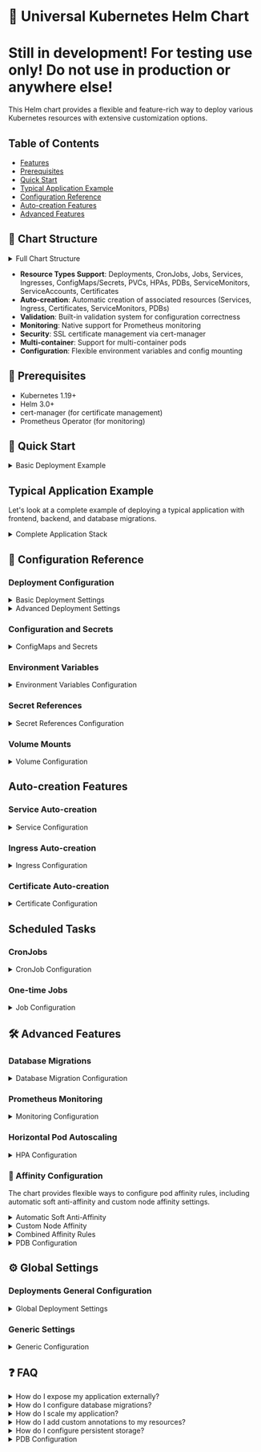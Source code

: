 # 🚀 Universal Kubernetes Helm Chart
# Still in development! For testing use only! Do not use in production or anywhere else!
This Helm chart provides a flexible and feature-rich way to deploy various Kubernetes resources with extensive customization options.

## Table of Contents
- [Features](#features)
- [Prerequisites](#prerequisites)
- [Quick Start](#quick-start)
- [Typical Application Example](#typical-application-example)
- [Configuration Reference](#configuration-reference)
- [Auto-creation Features](#auto-creation-features)
- [Advanced Features](#advanced-features)

## 📑 Chart Structure

<details>
<summary>Full Chart Structure</summary>

```yaml
# Global deployment settings
deploymentsGeneral:
  securityContext: {}      # Pod security context
  nodeSelector: {}         # Node selection constraints
  tolerations: []         # Pod tolerations
  affinity: {}            # Pod affinity rules
  probes: {}              # Default probe configurations
  lifecycle: {}           # Default lifecycle hooks
  autoCreateServiceMonitor: false  # Enable ServiceMonitor creation
  autoCreateSoftAntiAffinity: false  # Enable soft anti-affinity

# Generic settings
generic:
  extraImagePullSecrets: []  # Global image pull secrets
  ingressesGeneral: {}       # Global ingress configurations
  serviceMonitorGeneral: {}  # Global ServiceMonitor settings

# Deployments
deployments:
  deployment-name:
    replicas: 1           # Number of pod replicas
    containers:           # Container configurations
      container-name:
        image: nginx      # Container image
        imageTag: latest  # Image tag
        ports:           # Container ports
          portName:
            containerPort: 80
            protocol: TCP
        resources: {}     # Resource requests and limits
        probes: {}       # Container probes
        env: []          # Environment variables
        envFrom: []      # Environment from ConfigMaps/Secrets
        volumeMounts: [] # Volume mounts
        lifecycle: {}    # Container lifecycle hooks
        command: []      # Container command
        args: []         # Command arguments
        securityContext: {} # Container security context
    
    # Deployment features
    autoCreateService: false        # Create Service automatically
    autoCreateIngress: false        # Create Ingress automatically
    autoCreateServiceMonitor: false # Create ServiceMonitor
    autoCreatePdb: false           # Create PDB
    autoCreateCertificate: false   # Create Certificate
    autoCreateServiceAccount: false # Create ServiceAccount
    autoCreateSoftAntiAffinity: false # Enable soft anti-affinity
    
    # Additional configurations
    serviceType: ClusterIP    # Service type when autoCreateService is true
    ingress: {}              # Ingress configuration
    certificate: {}          # Certificate configuration
    serviceMonitor: {}       # ServiceMonitor configuration
    pdbConfig: {}           # PDB configuration
    serviceAccount: {}       # ServiceAccount configuration
    
    # Scaling and availability
    hpa:                     # HPA configuration
      minReplicas: 1
      maxReplicas: 10
      metrics: []
    
    # Database migrations
    migrations:
      enabled: false
      args: []
      backoffLimit: 1
    
    # Resources
    volumes: []             # Pod volumes
    nodeSelector: {}        # Node selection
    tolerations: []        # Pod tolerations
    affinity: {}           # Pod affinity rules
    annotations: {}        # Deployment annotations
    podAnnotations: {}     # Pod annotations

# CronJobs
cronJobs:
  cronjob-name:
    schedule: "* * * * *"
    timezone: ""
    successfulJobsHistoryLimit: 3
    failedJobsHistoryLimit: 1
    concurrencyPolicy: Allow
    containers: {}     # Same structure as deployment containers
    volumes: []
    nodeSelector: {}
    tolerations: []
    affinity: {}

# One-time Jobs
jobs:
  job-name:
    activeDeadlineSeconds: null
    backoffLimit: 6
    containers: {}     # Same structure as deployment containers
    volumes: []
    nodeSelector: {}
    tolerations: []
    affinity: {}

# Configurations
configs:
  config-name:
    type: configMap    # or "secret"
    data: {}          # Key-value pairs

# Standalone Services
services:
  service-name:
    type: ClusterIP
    ports:
      - name: http
        port: 80
        targetPort: 80
        protocol: TCP

# PersistentVolumeClaims
persistentVolumeClaims:
  pvc-name:
    accessModes: []
    storageClassName: ""
    size: 1Gi

# Standalone Ingresses
ingresses:
  ingress-name:
    annotations: {}
    ingressClassName: ""
    tls: []
    hosts: []
```
</details>

- **Resource Types Support**: Deployments, CronJobs, Jobs, Services, Ingresses, ConfigMaps/Secrets, PVCs, HPAs, PDBs, ServiceMonitors, ServiceAccounts, Certificates
- **Auto-creation**: Automatic creation of associated resources (Services, Ingress, Certificates, ServiceMonitors, PDBs)
- **Validation**: Built-in validation system for configuration correctness
- **Monitoring**: Native support for Prometheus monitoring
- **Security**: SSL certificate management via cert-manager
- **Multi-container**: Support for multi-container pods
- **Configuration**: Flexible environment variables and config mounting

## 🔧 Prerequisites

- Kubernetes 1.19+
- Helm 3.0+
- cert-manager (for certificate management)
- Prometheus Operator (for monitoring)

## 🚀 Quick Start

<details>
<summary>Basic Deployment Example</summary>

```yaml
deployments:
  my-app:
    replicas: 2
    autoCreateService: true
    containers:
      main:
        image: my-app
        imageTag: v1.0.0
        ports:
          http:
            containerPort: 8080
```
</details>

## Typical Application Example

Let's look at a complete example of deploying a typical application with frontend, backend, and database migrations.

<details>
<summary>Complete Application Stack</summary>

```yaml
# Global configurations
deploymentsGeneral:
  securityContext:
    runAsNonRoot: true
    runAsUser: 1000
  probes:
    livenessProbe:
      httpGet:
        path: /health
        port: http
      initialDelaySeconds: 30
    readinessProbe:
      httpGet:
        path: /ready
        port: http
      initialDelaySeconds: 5

# ConfigMaps and Secrets
configs:
  app-config:
    type: configMap
    data:
      config.yaml: |
        environment: production
        log_level: info
        redis:
          host: redis-master
          port: 6379
        features:
          metrics: true
          tracing: true
      nginx.conf: |
        worker_processes auto;
        events {
          worker_connections 1024;
        }
  app-secrets:
    type: secret
    data:
      DB_PASSWORD: "your-db-password"
      API_KEY: "your-api-key"
      REDIS_PASSWORD: "redis-password"
secretRefs:
  db-secrets:
    - name: DB_PASSWORD_SHARED
      secretKeyRef:
        name: database-creds
        key: password
    - name: DB_USER_SHARED
      secretKeyRef:
        name: database-creds
        key: username
# Redis service for caching
deployments:
  redis:
    replicas: 1
    autoCreateService: true
    autoCreatePdb: true
    pdbConfig:
      minAvailable: 1
    containers:
      main:
        image: redis
        imageTag: "6.2-alpine"
        ports:
          redis:
            containerPort: 6379
        resources:
          requests:
            cpu: 100m
            memory: 128Mi
          limits:
            cpu: 200m
            memory: 256Mi
        volumeMounts:
          - name: redis-data
            mountPath: /data
    volumes:
      - name: redis-data
        persistentVolumeClaim:
          claimName: redis-data

# Backend API service
  backend-api:
    replicas: 3
    autoCreateService: true
    autoCreateIngress: true
    autoCreateServiceMonitor: true
    autoCreateSoftAntiAffinity: true
    migrations:
      enabled: true
      args:
        - "migrate"
        - "up"
      backoffLimit: 3
    containers:
      main:
        image: backend-api
        imageTag: v1.0.0
        ports:
          http:
            containerPort: 8080
          metrics:
            containerPort: 9090
        env:
          - name: DB_PASSWORD
            valueFrom:
              secretKeyRef:
                name: app-secrets
                key: DB_PASSWORD
          - name: REDIS_HOST
            value: redis
          - name: REDIS_PASSWORD
            valueFrom:
              secretKeyRef:
                name: app-secrets
                key: REDIS_PASSWORD
        secretRefs:
          - db-secrets        
        resources:
          requests:
            cpu: 100m
            memory: 256Mi
          limits:
            cpu: 500m
            memory: 512Mi
        volumeMounts:
          - name: tmp-data
            mountPath: /tmp
    volumes:
      - name: tmp-data
        emptyDir: {}
    ingress:
      annotations:
        nginx.ingress.kubernetes.io/proxy-body-size: "10m"
      hosts:
        - host: api.example.com
          paths:
            - path: /
              pathType: Prefix
    hpa:
      minReplicas: 3
      maxReplicas: 10
      metrics:
        - type: Resource
          resource:
            name: cpu
            target:
              type: Utilization
              averageUtilization: 80
    serviceMonitor:
      endpoints:
        - port: metrics
          interval: 15s

  # Frontend application
  frontend:
    replicas: 2
    autoCreateService: true
    autoCreateIngress: true
    autoCreateCertificate: true
    autoCreateSoftAntiAffinity: true
    containers:
      main:
        image: frontend
        imageTag: v1.0.0
        ports:
          http:
            containerPort: 80
        env:
          - name: API_URL
            value: https://api.example.com
          - name: NODE_ENV
            value: production
        resources:
          requests:
            cpu: 50m
            memory: 128Mi
          limits:
            cpu: 200m
            memory: 256Mi
        volumeMounts:
          - name: nginx-config
            mountPath: /etc/nginx/nginx.conf
            subPath: nginx.conf
    volumes:
      - name: nginx-config
        configMap:
          name: app-config
    ingress:
      annotations:
        nginx.ingress.kubernetes.io/proxy-body-size: "10m"
      hosts:
        - host: app.example.com
          paths:
            - path: /
              pathType: Prefix
      ingressClassName: nginx
    certificate:
      clusterIssuer: letsencrypt-prod
```
</details>

## 📖 Configuration Reference

### Deployment Configuration

<details>
<summary>Basic Deployment Settings</summary>

```yaml
deployments:
  my-deployment:
    replicas: 2                    # Number of replicas
    autoCreateService: true        # Automatically create a service
    autoCreateIngress: true        # Automatically create an ingress
    autoCreateServiceMonitor: true # Create Prometheus ServiceMonitor
    containers:
      main:
        image: myapp              # Container image
        imageTag: v1.0.0          # Image tag
        ports:
          http:
            containerPort: 8080   # Container port
```
</details>

<details>
<summary>Advanced Deployment Settings</summary>

```yaml
deployments:
  my-deployment:
    # Migration configuration
    migrations:
      enabled: true
      args:
        - "migrate"
        - "up"
      backoffLimit: 3

    # HPA configuration
    hpa:
      minReplicas: 2
      maxReplicas: 10
      metrics:
        - type: Resource
          resource:
            name: cpu
            target:
              type: Utilization
              averageUtilization: 80

    # PDB configuration
    autoCreatePdb: true
    pdbConfig:
      minAvailable: 1

    # Container configuration
    containers:
      main:
        resources:
          requests:
            cpu: 100m
            memory: 256Mi
          limits:
            cpu: 500m
            memory: 512Mi
        probes:
          livenessProbe:
            httpGet:
              path: /health
              port: http
            initialDelaySeconds: 30
          readinessProbe:
            httpGet:
              path: /ready
              port: http
            initialDelaySeconds: 5
```
</details>

### Configuration and Secrets

<details>
<summary>ConfigMaps and Secrets</summary>

```yaml
configs:
  app-config:
    type: configMap
    data:
      config.yaml: |
        key1: value1
        key2: value2

  app-secrets:
    type: secret
    data:
      API_KEY: "secret-key"
      DB_PASSWORD: "db-password"
```
</details>

### Environment Variables

<details>
<summary>Environment Variables Configuration</summary>

```yaml
containers:
  main:
    env:
      # Direct value
      - name: ENVIRONMENT
        value: "production"
      
      # From ConfigMap
      - name: CONFIG_KEY
        valueFrom:
          configMapKeyRef:
            name: app-config
            key: config_key
      
      # From Secret
      - name: API_KEY
        valueFrom:
          secretKeyRef:
            name: app-secrets
            key: API_KEY

    # Load all values from ConfigMap/Secret
    envFrom:
      - type: configMap
        configName: app-config
      - type: secret
        configName: app-secrets
```
</details>

### Secret References

<details>
<summary>Secret References Configuration</summary>

First, define your secret reference groups in the `secretRefs` section:

```yaml
secretRefs:
  shared-secrets:  # Group name for common secrets
    - name: S3_SECRET  # Environment variable name
      secretKeyRef:
        name: passwords  # Secret resource name
        key: s3-secret-key  # Key in the secret
    - name: OPENSEARCH_PASSWORD
      secretKeyRef:
        name: passwords
        key: opensearch-password
  
  db-secrets:  # Another group for database credentials
    - name: DB_PASSWORD
      secretKeyRef:
        name: database-creds
        key: password
    - name: DB_USER
      secretKeyRef:
        name: database-creds
        key: username
```

Then reference these groups in your container configuration:

```yaml
deployments:
  backend-api:
    containers:
      main:
        secretRefs:
          - shared-secrets  # Reference the secret group
          - db-secrets     # Can use multiple groups
```

This will automatically expand to individual environment variables in the deployment:

```yaml
containers:
  - name: main
    env:
      - name: S3_SECRET
        valueFrom:
          secretKeyRef:
            name: passwords
            key: s3-secret-key
      - name: OPENSEARCH_PASSWORD
        valueFrom:
          secretKeyRef:
            name: passwords
            key: opensearch-password
      - name: DB_PASSWORD
        valueFrom:
          secretKeyRef:
            name: database-creds
            key: password
      - name: DB_USER
        valueFrom:
          secretKeyRef:
            name: database-creds
            key: username
```

#### Benefits

- **DRY (Don't Repeat Yourself)**: Define secret references once and reuse them across multiple deployments
- **Maintainability**: Update secret references in one place
- **Grouping**: Organize secrets logically by their purpose or application component
- **Flexibility**: Mix and match secret groups as needed for each container

#### Usage Tips

1. Group secrets logically (e.g., database credentials, API keys, shared secrets)
2. Use descriptive group names that indicate the purpose of the secrets
3. You can combine `secretRefs` with regular `env` entries in your container configuration
4. Multiple containers can reference the same secret groups

#### Example with Multiple Features

```yaml
secretRefs:
  shared-secrets:
    - name: S3_SECRET
      secretKeyRef:
        name: passwords
        key: s3-secret-key
    - name: API_KEY
      secretKeyRef:
        name: passwords
        key: api-key

deployments:
  backend-api:
    containers:
      main:
        image: backend-api
        imageTag: v1.0.0
        ports:
          http:
            containerPort: 8080
        secretRefs:
          - shared-secrets
        env:
          - name: ADDITIONAL_VAR
            value: "custom-value"
          - name: CUSTOM_SECRET
            valueFrom:
              secretKeyRef:
                name: custom-secrets
                key: special-key
```

</details>

### Volume Mounts

<details>
<summary>Volume Configuration</summary>

```yaml
deployments:
  my-deployment:
    containers:
      main:
        volumeMounts:
          - name: config-volume
            mountPath: /config
            readOnly: true
          - name: data-volume
            mountPath: /data
    
    volumes:
      - name: config-volume
        configMap:
          name: app-config
      - name: data-volume
        persistentVolumeClaim:
          claimName: data-pvc
```
</details>

## Auto-creation Features

### Service Auto-creation

<details>
<summary>Service Configuration</summary>

```yaml
deployments:
  my-deployment:
    autoCreateService: true
    containers:
      main:
        ports:
          http:
            containerPort: 8080
          https:
            containerPort: 8443
```
</details>

### Ingress Auto-creation

<details>
<summary>Ingress Configuration</summary>

```yaml
deployments:
  my-deployment:
    autoCreateIngress: true
    ingress:
      hosts:
        - host: myapp.example.com
          paths:
            - path: /
              pathType: Prefix
      annotations:
        nginx.ingress.kubernetes.io/proxy-body-size: "50m"
```
</details>

### Certificate Auto-creation

<details>
<summary>Certificate Configuration</summary>

```yaml
deployments:
  my-deployment:
    autoCreateCertificate: true
    certificate:
      clusterIssuer: letsencrypt-prod
    ingress:
      hosts:
        - host: myapp.example.com
          paths:
            - path: /
              pathType: Prefix
```
</details>

## Scheduled Tasks

### CronJobs

<details>
<summary>CronJob Configuration</summary>

```yaml
cronJobs:
  backup-job:
    schedule: "0 0 * * *"  # Run daily at midnight
    timezone: "UTC"        # Timezone for the schedule
    successfulJobsHistoryLimit: 3
    failedJobsHistoryLimit: 1
    concurrencyPolicy: Forbid
    containers:
      main:
        image: backup-tool
        imageTag: v1.0.0
        env:
          - name: BACKUP_PATH
            value: "/backup"
          - name: AWS_ACCESS_KEY_ID
            valueFrom:
              secretKeyRef:
                name: backup-secrets
                key: aws-key
        resources:
          requests:
            cpu: 100m
            memory: 128Mi
          limits:
            cpu: 200m
            memory: 256Mi
    volumes:
      - name: backup-volume
        persistentVolumeClaim:
          claimName: backup-pvc
```
</details>

### One-time Jobs

<details>
<summary>Job Configuration</summary>

```yaml
jobs:
  data-import:
    activeDeadlineSeconds: 3600
    backoffLimit: 3
    # Run job on specific nodes
    nodeSelector:
      job-type: batch
    containers:
      main:
        image: data-import
        imageTag: v1.0.0
        command: ["python", "/app/import.py"]
        args: ["--mode", "full"]
        env:
          - name: INPUT_FILE
            value: "/data/input.csv"
          - name: DB_CONNECTION
            valueFrom:
              secretKeyRef:
                name: db-secrets
                key: connection-string
        resources:
          requests:
            cpu: 200m
            memory: 256Mi
          limits:
            cpu: 500m
            memory: 512Mi
        volumeMounts:
          - name: import-data
            mountPath: /data
    volumes:
      - name: import-data
        persistentVolumeClaim:
          claimName: import-pvc
```
</details>

## 🛠️ Advanced Features

### Database Migrations

<details>
<summary>Database Migration Configuration</summary>

```yaml
deployments:
  my-app:
    migrations:
      enabled: true
      args:
        - "migrate"
        - "up"
      backoffLimit: 3
    containers:
      main:
        image: myapp
        imageTag: v1.0.0
        env:
          - name: DB_PASSWORD
            valueFrom:
              secretKeyRef:
                name: app-secrets
                key: DB_PASSWORD
```
</details>

### Prometheus Monitoring

<details>
<summary>Monitoring Configuration</summary>

```yaml
deployments:
  my-app:
    autoCreateServiceMonitor: true
    containers:
      main:
        ports:
          http-metrics:
            containerPort: 9090
    serviceMonitor:
      endpoints:
        - port: http-metrics
          interval: 15s
```
</details>

### Horizontal Pod Autoscaling

<details>
<summary>HPA Configuration</summary>

```yaml
deployments:
  my-app:
    hpa:
      minReplicas: 2
      maxReplicas: 10
      metrics:
        - type: Resource
          resource:
            name: cpu
            target:
              type: Utilization
              averageUtilization: 80
```
</details>

### 🎯 Affinity Configuration

The chart provides flexible ways to configure pod affinity rules, including automatic soft anti-affinity and custom node affinity settings.

<details>
<summary>Automatic Soft Anti-Affinity</summary>

Enable automatic soft anti-affinity to spread pods across nodes:

```yaml
deployments:
  my-app:
    autoCreateSoftAntiAffinity: true
```

This will automatically create a podAntiAffinity rule that attempts to schedule pods on different nodes with a preferred (soft) constraint.
</details>

<details>
<summary>Custom Node Affinity</summary>

Configure custom node affinity rules for specific node selection:

```yaml
deployments:
  my-app:
    nodeSelector:
      node-type: worker
      kubernetes.io/os: linux
    
    affinity:
      nodeAffinity:
        requiredDuringSchedulingIgnoredDuringExecution:
          nodeSelectorTerms:
            - matchExpressions:
                - key: kubernetes.io/instance-type
                  operator: In
                  values:
                    - m5.large
                    - m5.xlarge
        preferredDuringSchedulingIgnoredDuringExecution:
          - weight: 100
            preference:
              matchExpressions:
                - key: node-role
                  operator: In
                  values:
                    - worker
```
</details>

<details>
<summary>Combined Affinity Rules</summary>

You can combine different types of affinity rules:

```yaml
deployments:
  my-app:
    autoCreateSoftAntiAffinity: true
    affinity:
      nodeAffinity:
        requiredDuringSchedulingIgnoredDuringExecution:
          nodeSelectorTerms:
            - matchExpressions:
                - key: node-type
                  operator: In
                  values:
                    - worker
      podAffinity:
        preferredDuringSchedulingIgnoredDuringExecution:
          - weight: 100
            podAffinityTerm:
              labelSelector:
                matchLabels:
                  app.kubernetes.io/name: cache
              topologyKey: kubernetes.io/hostname
```

Note: When `autoCreateSoftAntiAffinity` is enabled along with custom pod anti-affinity rules, both will be merged in the final configuration.
</details>

<details>
<summary>PDB Configuration</summary>

```yaml
deployments:
  my-app:
    autoCreatePdb: true
    pdbConfig:
      minAvailable: 1
      # or
      maxUnavailable: 1
```
</details>

## ⚙️ Global Settings

### Deployments General Configuration

<details>
<summary>Global Deployment Settings</summary>

The `deploymentsGeneral` section allows you to set default configurations that will be applied to all deployments:

```yaml
deploymentsGeneral:
  # Default security context for all pods
  securityContext:
    runAsNonRoot: true
    runAsUser: 1000
    fsGroup: 2000

  # Default node selection
  nodeSelector:
    kubernetes.io/os: linux
    node-type: application

  # Default tolerations
  tolerations:
    - key: "node-role"
      operator: "Equal"
      value: "infrastructure"
      effect: "NoSchedule"

  # Default probes configuration
  probes:
    livenessProbe:
      httpGet:
        path: /health
        port: http
      initialDelaySeconds: 30
      periodSeconds: 10
    readinessProbe:
      httpGet:
        path: /ready
        port: http
      initialDelaySeconds: 5
      periodSeconds: 10
    startupProbe:
      httpGet:
        path: /startup
        port: http
      failureThreshold: 30
      periodSeconds: 10

  # Default affinity rules
  affinity:
    podAntiAffinity:
      preferredDuringSchedulingIgnoredDuringExecution:
        - weight: 100
          podAffinityTerm:
            topologyKey: "kubernetes.io/hostname"

  # Default lifecycle hooks
  lifecycle:
    preStop:
      exec:
        command: ["/bin/sh", "-c", "sleep 10"]
```

Each deployment can override these settings with its own configuration.
</details>

### Generic Settings

<details>
<summary>Generic Configuration</summary>

The `generic` section contains global settings that affect multiple resource types:

```yaml
generic:
  # Global image pull secrets
  extraImagePullSecrets:
    - name: registry-secret
    - name: private-registry

  # Ingress default settings
  ingressesGeneral:
    annotations:
      nginx.ingress.kubernetes.io/proxy-body-size: "10m"
    ingressClassName: nginx

  # Service monitor defaults
  serviceMonitorGeneral:
    labels:
      prometheus: kube-prometheus
    interval: 30s
```
</details>

## ❓ FAQ

<details>
<summary>How do I expose my application externally?</summary>

Use autoCreateIngress with appropriate host configuration:
```yaml
deployments:
  my-app:
    autoCreateIngress: true
    autoCreateCertificate: true  # If you need HTTPS
    ingress:
      hosts:
        - host: myapp.example.com
          paths:
            - path: /
              pathType: Prefix
```
</details>

<details>
<summary>How do I configure database migrations?</summary>

Enable migrations in your deployment:
```yaml
deployments:
  my-app:
    migrations:
      enabled: true
      args:
        - "migrate"
        - "up"
      backoffLimit: 3
```
</details>

<details>
<summary>How do I scale my application?</summary>

Use HPA configuration:
```yaml
deployments:
  my-app:
    hpa:
      minReplicas: 2
      maxReplicas: 10
      metrics:
        - type: Resource
          resource:
            name: cpu
            target:
              type: Utilization
              averageUtilization: 80
```
</details>

<details>
<summary>How do I add custom annotations to my resources?</summary>

Add annotations under the specific resource:
```yaml
deployments:
  my-app:
    annotations:
      custom.annotation/value: "my-value"
    podAnnotations:
      custom.pod/value: "pod-value"
```
</details>

<details>
<summary>How do I configure persistent storage?</summary>

Create PVC and add volume configuration:
```yaml
persistentVolumeClaims:
  data-storage:
    accessModes:
      - ReadWriteOnce
    size: 10Gi

deployments:
  my-app:
    volumes:
      - name: data
        persistentVolumeClaim:
          claimName: data-storage
    containers:
      main:
        volumeMounts:
          - name: data
            mountPath: /data
```
</details>


<details>
<summary>PDB Configuration</summary>

```yaml
deployments:
  my-app:
    autoCreatePdb: true
    pdbConfig:
      minAvailable: 1
      # or
      maxUnavailable: 1
```
</details>